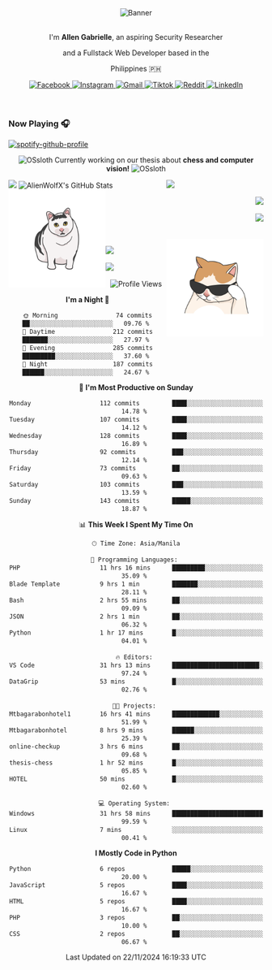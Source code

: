 <!-- AlienWolfX -->
<div align="center">
  <div>
    <!-- ME -->
    <img src="assets/banner.png" alt="Banner" />
    <div>
      <br />
      <p>I'm <b>Allen Gabrielle</b>, an aspiring Security Researcher</p>
      <p>and a Fullstack Web Developer based in the</p>
      <p>Philippines 🇵🇭</p>
    </div>
    <!-- Start Socials -->
    <div style="gap: 4px; align-items: center; margin-top: 10px">
      <a href="https://www.facebook.com/cruizallen">
        <img src="https://img.shields.io/badge/Facebook-blue?logo=facebook" alt="Facebook">
      </a>
      <a href="https://www.instagram.com/cruizallen">
        <img src="https://img.shields.io/badge/Instagram-purple?logo=instagram" alt="Instagram">
      </a>
      <a href="mailto:allengabrielle.cruiz@carsu.edu.ph">
        <img src="https://img.shields.io/badge/Gmail-white?logo=gmail" alt="Gmail">
      </a>
      <a href="https://www.tiktok.com/@cruizallen">
        <img src="https://img.shields.io/badge/Tiktok-black?logo=tiktok" alt="Tiktok">
      </a>
      <a href="https://www.reddit.com/user/AlienWolfX05">
        <img src="https://img.shields.io/badge/Reddit-white?logo=reddit" alt="Reddit">
      </a>
      <a href="https://www.linkedin.com/in/cruizallen">
        <img src="https://img.shields.io/badge/LinkedIn-blue?logo=linkedin" alt="LinkedIn">
      </a>
    </div>
    <!-- End Socials -->
  </div>
</div>

<br />
<br />

### Now Playing 🎧

<div align="left">

[![spotify-github-profile](https://spotify-github-profile.kittinanx.com/api/view?uid=eui8z7q3mzgrl6ogni10r05f6&cover_image=true&theme=novatorem&show_offline=true&background_color=121212&interchange=false&bar_color=53b14f&bar_color_cover=false)](https://spotify-github-profile.kittinanx.com/api/view?uid=eui8z7q3mzgrl6ogni10r05f6&redirect=true)

</div>

<div align="center">

![OSsloth](https://git.io/OSsloth) Currently working on our thesis about **chess and computer vision!** ![OSsloth](https://git.io/OSsloth)

</div>

<img width="38%" align="right" src="https://i.ibb.co/NsqfLfK/AC-Logo-1.png"/> 

<img width="50%" src="https://github-stats-alpha.vercel.app/api?username=AlienWolfX&cc=151515&tc=fff&ic=0a6da4&bc=151515" />

<img width="50%" src="https://github-readme-streak-stats.herokuapp.com/?user=AlienWolfX&theme=dark&hide_border=true" alt="AlienWolfX's GitHub Stats" />

<br />

<img align="left" width="38%" src="assets/confused.png" />

<div align="right" >

<a href="https://github.com/AlienWolfX/thesis-chess"><img width="50%" src="https://github-readme-stats.vercel.app/api/pin/?username=alienwolfx&repo=thesis-chess&title_color=fff&icon_color=f9f9f9&text_color=9f9f9f&bg_color=151515" /></a>

<a href="https://github.com/AlienWolfX/UZ801-USB_MODEM"><img width="50%" src="https://github-readme-stats.vercel.app/api/pin/?username=alienwolfx&repo=UZ801-USB_MODEM&title_color=fff&icon_color=f9f9f9&text_color=9f9f9f&bg_color=151515" /></a>

</div>

<br />

<img width="38%" align="right" src="assets/meow.png"/> 

<a href="https://github.com/AlienWolfX/HandsomeMod-UZ801"><img width="50%" src="https://github-readme-stats.vercel.app/api/pin/?username=alienwolfx&repo=HandsomeMod-UZ801&title_color=fff&icon_color=f9f9f9&text_color=9f9f9f&bg_color=151515" /></a>

<a href="https://github.com/AlienWolfX/HMUF02-V05-USB_MODEM"><img width="50%" src="https://github-readme-stats.vercel.app/api/pin/?username=alienwolfx&repo=HMUF02-V05-USB_MODEM&title_color=fff&icon_color=f9f9f9&text_color=9f9f9f&bg_color=151515" /></a>

<div align="center">

<!--START_SECTION:waka-->
![Profile Views](http://img.shields.io/badge/Profile%20Views-5-blue)

**I'm a Night 🦉** 

```text
🌞 Morning                74 commits          ██░░░░░░░░░░░░░░░░░░░░░░░   09.76 % 
🌆 Daytime                212 commits         ███████░░░░░░░░░░░░░░░░░░   27.97 % 
🌃 Evening                285 commits         █████████░░░░░░░░░░░░░░░░   37.60 % 
🌙 Night                  187 commits         ██████░░░░░░░░░░░░░░░░░░░   24.67 % 
```
📅 **I'm Most Productive on Sunday** 

```text
Monday                   112 commits         ████░░░░░░░░░░░░░░░░░░░░░   14.78 % 
Tuesday                  107 commits         ████░░░░░░░░░░░░░░░░░░░░░   14.12 % 
Wednesday                128 commits         ████░░░░░░░░░░░░░░░░░░░░░   16.89 % 
Thursday                 92 commits          ███░░░░░░░░░░░░░░░░░░░░░░   12.14 % 
Friday                   73 commits          ██░░░░░░░░░░░░░░░░░░░░░░░   09.63 % 
Saturday                 103 commits         ███░░░░░░░░░░░░░░░░░░░░░░   13.59 % 
Sunday                   143 commits         █████░░░░░░░░░░░░░░░░░░░░   18.87 % 
```


📊 **This Week I Spent My Time On** 

```text
🕑︎ Time Zone: Asia/Manila

💬 Programming Languages: 
PHP                      11 hrs 16 mins      █████████░░░░░░░░░░░░░░░░   35.09 % 
Blade Template           9 hrs 1 min         ███████░░░░░░░░░░░░░░░░░░   28.11 % 
Bash                     2 hrs 55 mins       ██░░░░░░░░░░░░░░░░░░░░░░░   09.09 % 
JSON                     2 hrs 1 min         ██░░░░░░░░░░░░░░░░░░░░░░░   06.32 % 
Python                   1 hr 17 mins        █░░░░░░░░░░░░░░░░░░░░░░░░   04.01 % 

🔥 Editors: 
VS Code                  31 hrs 13 mins      ████████████████████████░   97.24 % 
DataGrip                 53 mins             █░░░░░░░░░░░░░░░░░░░░░░░░   02.76 % 

🐱‍💻 Projects: 
Mtbagarabonhotel1        16 hrs 41 mins      █████████████░░░░░░░░░░░░   51.99 % 
Mtbagarabonhotel         8 hrs 9 mins        ██████░░░░░░░░░░░░░░░░░░░   25.39 % 
online-checkup           3 hrs 6 mins        ██░░░░░░░░░░░░░░░░░░░░░░░   09.68 % 
thesis-chess             1 hr 52 mins        █░░░░░░░░░░░░░░░░░░░░░░░░   05.85 % 
HOTEL                    50 mins             █░░░░░░░░░░░░░░░░░░░░░░░░   02.60 % 

💻 Operating System: 
Windows                  31 hrs 58 mins      █████████████████████████   99.59 % 
Linux                    7 mins              ░░░░░░░░░░░░░░░░░░░░░░░░░   00.41 % 
```

**I Mostly Code in Python** 

```text
Python                   6 repos             █████░░░░░░░░░░░░░░░░░░░░   20.00 % 
JavaScript               5 repos             ████░░░░░░░░░░░░░░░░░░░░░   16.67 % 
HTML                     5 repos             ████░░░░░░░░░░░░░░░░░░░░░   16.67 % 
PHP                      3 repos             ██░░░░░░░░░░░░░░░░░░░░░░░   10.00 % 
CSS                      2 repos             ██░░░░░░░░░░░░░░░░░░░░░░░   06.67 % 
```




 Last Updated on 22/11/2024 16:19:33 UTC
<!--END_SECTION:waka-->

</div>
